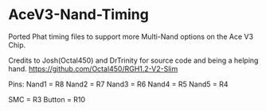 # AceV3-Nand-Timing
Ported Phat timing files to support more Multi-Nand options on the Ace V3 Chip.

Credits to Josh(Octal450) and DrTrinity for source code and being a helping hand.
https://github.com/Octal450/RGH1.2-V2-Slim

Pins:
Nand1 = R8
Nand2 = R7
Nand3 = R6
Nand4 = R5
Nand5 = R4

SMC = R3
Button = R10
